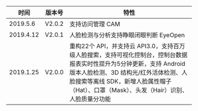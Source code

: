 ﻿
| 时间 | 版本号 | 特性 |
|---------|---------|---------|
| 2019.5.6 | V2.0.2 | 支持访问管理 CAM |
| 2019.4.12 | V2.0.1 | 人脸检测与分析支持睁眼闭眼判断 EyeOpen |
| 2019.1.25 | V2.0.0 | 重构22个 API，并支持云 API3.0，支持百万级人脸搜索，支持可视化控制台，控制台数据报表实时性提升为5分钟更新，支持 Android 版本人脸检测、3D 结构光/红外活体检测、人脸搜索等离线 SDK，新增人脸属性帽子（Hat）、口罩（Mask）、头发（Hair）识别、人脸质量分功能  |